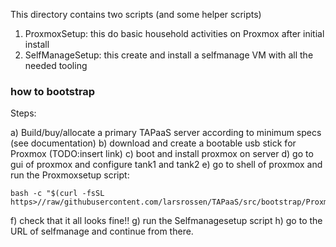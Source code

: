 
This directory contains two scripts (and some helper scripts)

1) ProxmoxSetup: this do basic household activities on Proxmox after initial install
2) SelfManageSetup: this create and install a selfmanage VM with all the needed tooling

### how to bootstrap

Steps:

a) Build/buy/allocate a primary TAPaaS server according to minimum specs (see documentation)
b) download and create a bootable usb stick for Proxmox (TODO:insert link)
c) boot and install proxmox on server
d) go to gui of proxmox and configure tank1 and tank2
e) go to shell of proxmox and run the Proxmoxsetup script:
```
bash -c "$(curl -fsSL https>//raw/githubusercontent.com/larsrossen/TAPaaS/src/bootstrap/ProxmoxSetup.sh)"
```

f) check that it all looks fine!!
g) run the Selfmanagesetup script
h) go to the URL of selfmanage and continue from there.

